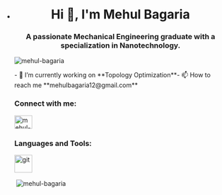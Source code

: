 - <h1 align="center">Hi 👋, I'm Mehul Bagaria</h1><h3 align="center">A passionate Mechanical Engineering graduate with a specialization in Nanotechnology.</h3><p align="left"> <img src="https://komarev.com/ghpvc/?username=mehul-bagaria&label=Profile%20views&color=0e75b6&style=flat" alt="mehul-bagaria" /> </p>- 🔭 I’m currently working on **Topology Optimization**- 📫 How to reach me **mehulbagaria12@gmail.com**<h3 align="left">Connect with me:</h3><p align="left"><a href="https://linkedin.com/in/mehul-bagaria-38ab5a119" target="blank"><img align="center" src="https://raw.githubusercontent.com/rahuldkjain/github-profile-readme-generator/master/src/images/icons/Social/linked-in-alt.svg" alt="mehul-bagaria-38ab5a119" height="30" width="40" /></a></p><h3 align="left">Languages and Tools:</h3><p align="left"> <a href="https://git-scm.com/" target="_blank" rel="noreferrer"> <img src="https://www.vectorlogo.zone/logos/git-scm/git-scm-icon.svg" alt="git" width="40" height="40"/> </a> </p><p>&nbsp;<img align="center" src="https://github-readme-stats.vercel.app/api?username=mehul-bagaria&show_icons=true&locale=en" alt="mehul-bagaria" /></p>
